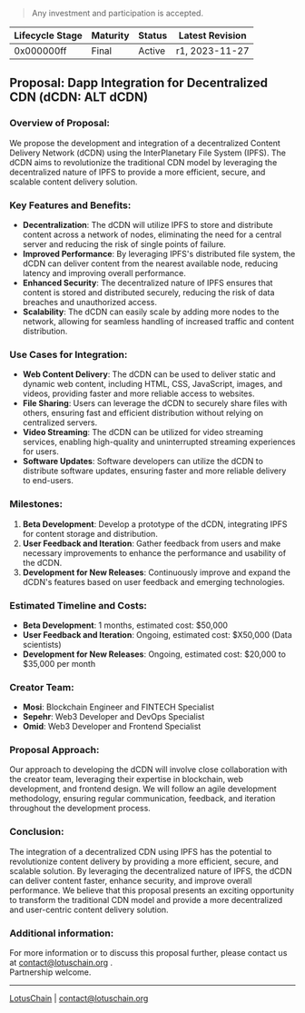 > Any investment and participation is accepted.

| Lifecycle Stage | Maturity      | Status | Latest Revision |
|-----------------|---------------|--------|-----------------|
| 0x000000ff      | Final         | Active | r1, 2023-11-27  |

## Proposal: Dapp Integration for Decentralized CDN (dCDN: ALT dCDN)

### Overview of Proposal:
We propose the development and integration of a decentralized Content Delivery Network (dCDN) using the InterPlanetary File System (IPFS). The dCDN aims to revolutionize the traditional CDN model by leveraging the decentralized nature of IPFS to provide a more efficient, secure, and scalable content delivery solution.

### Key Features and Benefits:
- **Decentralization**: The dCDN will utilize IPFS to store and distribute content across a network of nodes, eliminating the need for a central server and reducing the risk of single points of failure.
- **Improved Performance**: By leveraging IPFS's distributed file system, the dCDN can deliver content from the nearest available node, reducing latency and improving overall performance.
- **Enhanced Security**: The decentralized nature of IPFS ensures that content is stored and distributed securely, reducing the risk of data breaches and unauthorized access.
- **Scalability**: The dCDN can easily scale by adding more nodes to the network, allowing for seamless handling of increased traffic and content distribution.

### Use Cases for Integration:
- **Web Content Delivery**: The dCDN can be used to deliver static and dynamic web content, including HTML, CSS, JavaScript, images, and videos, providing faster and more reliable access to websites.
- **File Sharing**: Users can leverage the dCDN to securely share files with others, ensuring fast and efficient distribution without relying on centralized servers.
- **Video Streaming**: The dCDN can be utilized for video streaming services, enabling high-quality and uninterrupted streaming experiences for users.
- **Software Updates**: Software developers can utilize the dCDN to distribute software updates, ensuring faster and more reliable delivery to end-users.

### Milestones:
1. **Beta Development**: Develop a prototype of the dCDN, integrating IPFS for content storage and distribution.
2. **User Feedback and Iteration**: Gather feedback from users and make necessary improvements to enhance the performance and usability of the dCDN.
3. **Development for New Releases**: Continuously improve and expand the dCDN's features based on user feedback and emerging technologies.

### Estimated Timeline and Costs:
- **Beta Development**: 1 months, estimated cost: $50,000
- **User Feedback and Iteration**: Ongoing, estimated cost: $X50,000 (Data scientists)
- **Development for New Releases**: Ongoing, estimated cost: $20,000 to $35,000 per month

### Creator Team:
- **Mosi**: Blockchain Engineer and FINTECH Specialist
- **Sepehr**: Web3 Developer and DevOps Specialist
- **Omid**: Web3 Developer and Frontend Specialist

### Proposal Approach:
Our approach to developing the dCDN will involve close collaboration with the creator team, leveraging their expertise in blockchain, web development, and frontend design. We will follow an agile development methodology, ensuring regular communication, feedback, and iteration throughout the development process.

### Conclusion:
The integration of a decentralized CDN using IPFS has the potential to revolutionize content delivery by providing a more efficient, secure, and scalable solution. By leveraging the decentralized nature of IPFS, the dCDN can deliver content faster, enhance security, and improve overall performance. We believe that this proposal presents an exciting opportunity to transform the traditional CDN model and provide a more decentralized and user-centric content delivery solution.

### Additional information:
For more information or to discuss this proposal further, please contact us at contact@lotuschain.org .\
Partnership welcome.

---

[LotusChain](https://lotuschain.org) | contact@lotuschain.org
